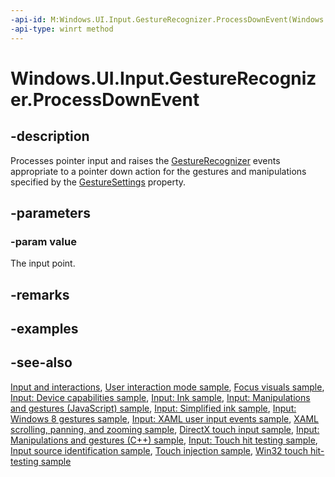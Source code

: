 ```yaml
---
-api-id: M:Windows.UI.Input.GestureRecognizer.ProcessDownEvent(Windows.UI.Input.PointerPoint)
-api-type: winrt method
---
```


<!-- Method syntax
public void ProcessDownEvent(Windows.UI.Input.PointerPoint value)
-->

# Windows.UI.Input.GestureRecognizer.ProcessDownEvent

## -description
Processes pointer input and raises the [GestureRecognizer](gesturerecognizer.md) events appropriate to a pointer down action for the gestures and manipulations specified by the [GestureSettings](gesturerecognizer_gesturesettings.md) property.




<!--Performs gesture detection and manipulation calculations based on pointer input, and raises various gesture/manipulation events.-->

<!--GestureRecognizer – The ProcessMoveEvents description sounds like it will raise pointer events.  You might want to word it “and raises the various GestureRecognizer events based on the pointer moved events”.  Same thing goes for the other Process* methods.-->

<!--GestureRecognizer.ProcessFoo() -  For all of the process methods, we should say something like, “processes the given input and raises gesture events as appropriate.”  The current wording is a little confusing – we don’t really have “pointer detected events” (on GR at least) or “pointer removed events”.-->



<!--This method is used to send PointerPoint input to the GestureRecognizer.  This is used with the ProcessMoves, ProcessUp and ProcessMouseWheel methods to send input to the GestureRecognizer to be recognized and triggered the various gesture events that have been configured via the GestureSettings flags.-->

## -parameters
### -param value
The input point.

## -remarks

## -examples

## -see-also
[Input and interactions](https://docs.microsoft.com/windows/uwp/design/input/), [User interaction mode sample](https://github.com/Microsoft/Windows-universal-samples/tree/master/Samples/UserInteractionMode), [Focus visuals sample](https://go.microsoft.com/fwlink/p/?LinkID=619895), [Input: Device capabilities sample](https://go.microsoft.com/fwlink/p/?linkid=231530), [Input: Ink sample](https://go.microsoft.com/fwlink/p/?linkid=231622), [Input: Manipulations and gestures (JavaScript) sample](https://go.microsoft.com/fwlink/p/?linkid=231638), [Input: Simplified ink  sample](https://go.microsoft.com/fwlink/p/?linkid=246570), [Input: Windows 8 gestures sample](https://go.microsoft.com/fwlink/p/?LinkId=264995), [Input: XAML user input events sample](https://go.microsoft.com/fwlink/p/?linkid=226855), [XAML scrolling, panning, and zooming sample](https://go.microsoft.com/fwlink/p/?linkid=251717), [DirectX touch input sample](https://go.microsoft.com/fwlink/p/?LinkID=231627), [Input: Manipulations and gestures (C++) sample](https://go.microsoft.com/fwlink/p/?linkid=231605), [Input: Touch hit testing sample](https://go.microsoft.com/fwlink/p/?linkid=231590), [Input source identification sample](https://go.microsoft.com/fwlink/p/?LinkID=267908), [Touch injection sample](https://go.microsoft.com/fwlink/p/?LinkID=267906), [Win32 touch hit-testing sample](https://go.microsoft.com/fwlink/p/?LinkID=267915)
